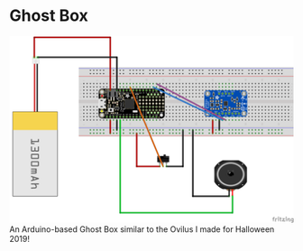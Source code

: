 # Ghost Box
![Circuit Diagram](https://github.com/kevinl95/ghostbox/blob/master/fritzing_bb.png)
An Arduino-based Ghost Box similar to the Ovilus I made for Halloween 2019!
